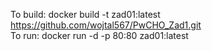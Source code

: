 To build: docker build -t zad01:latest https://github.com/wojtal567/PwCHO_Zad1.git <br>
To run: docker run -d -p 80:80 zad01:latest
